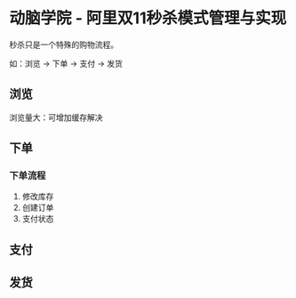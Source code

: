 # 动脑学院 - 阿里双11秒杀模式管理与实现
秒杀只是一个特殊的购物流程。

如：浏览 -> 下单 -> 支付 -> 发货

## 浏览
浏览量大：可增加缓存解决
## 下单
### 下单流程
1. 修改库存
2. 创建订单
3. 支付状态
## 支付
## 发货